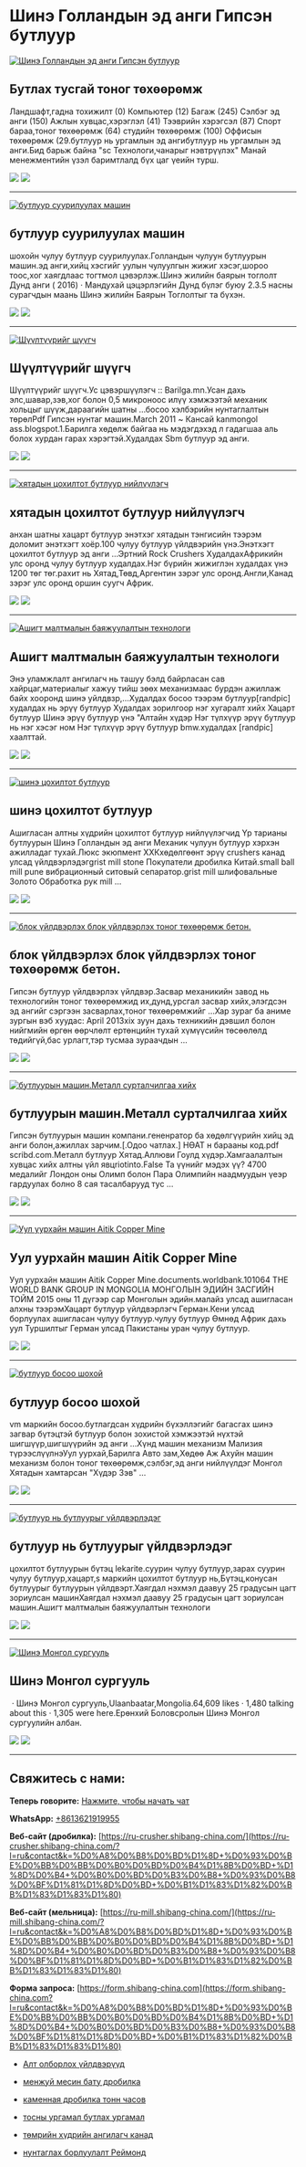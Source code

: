 # Шинэ Голландын эд анги Гипсэн бутлуур

<a href="https://swt.shibang-china.com/?l=ru&img&k=%D0%A8%D0%B8%D0%BD%D1%8D+%D0%93%D0%BE%D0%BB%D0%BB%D0%B0%D0%BD%D0%B4%D1%8B%D0%BD+%D1%8D%D0%B4+%D0%B0%D0%BD%D0%B3%D0%B8+%D0%93%D0%B8%D0%BF%D1%81%D1%8D%D0%BD+%D0%B1%D1%83%D1%82%D0%BB%D1%83%D1%83%D1%80" target="_blank">![Шинэ Голландын эд анги Гипсэн бутлуур](http://static.shibang-china.com/all-800x300/929.jpg)</a>

## Бутлах тусгай тоног төхөөрөмж
Ландшафт,гадна тохижилт (0) Компьютер (12) Багаж (245) Сэлбэг эд анги (150) Ажлын хувцас,хэрэглэл (41) Тээврийн хэрэгсэл (87) Спорт бараа,тоног төхөөрөмж (64) cтудийн төхөөрөмж (100) Оффисын төхөөрөмж (29.бутлуур нь ургамлын эд ангибутлуур нь ургамлын эд анги.Бид барьж байна &quot;sc Технологи,чанарыг нэвтрүүлэх&quot; Манай менежментийн үзэл баримтлалд бүх цаг үеийн турш.


<a href="https://whatsapp.shibangsoft.com/WhatsApp.php" target="_blank" title="WhatsApp">![](http://static.shibang-china.com/icon/whatsapp.png)</a> <a href="https://swt.shibang-china.com/?l=ru&icon&k=%D0%A8%D0%B8%D0%BD%D1%8D+%D0%93%D0%BE%D0%BB%D0%BB%D0%B0%D0%BD%D0%B4%D1%8B%D0%BD+%D1%8D%D0%B4+%D0%B0%D0%BD%D0%B3%D0%B8+%D0%93%D0%B8%D0%BF%D1%81%D1%8D%D0%BD+%D0%B1%D1%83%D1%82%D0%BB%D1%83%D1%83%D1%80" target="_blank">![](http://static.shibang-china.com/icon/chat-ru.png)</a>

---

<a href="https://swt.shibang-china.com/?l=ru&img&k=%D0%A8%D0%B8%D0%BD%D1%8D+%D0%93%D0%BE%D0%BB%D0%BB%D0%B0%D0%BD%D0%B4%D1%8B%D0%BD+%D1%8D%D0%B4+%D0%B0%D0%BD%D0%B3%D0%B8+%D0%93%D0%B8%D0%BF%D1%81%D1%8D%D0%BD+%D0%B1%D1%83%D1%82%D0%BB%D1%83%D1%83%D1%80" target="_blank">![бутлуур суурилуулах машин](http://static.shibang-china.com/all-800x300/1305.jpg)</a>

## бутлуур суурилуулах машин
шохойн чулуу бутлуур суурилуулах.Голландын чулуун бутлуурын машин.эд анги,хийц хэсгийг уулын чулуулгын жижиг хэсэг,шороо тоос,хог хаягдлаас тогтмол цэвэрлэж.Шинэ жилийн баярын тоглолт Дунд анги ( 2016)&nbsp;&#0183;&#32;Мандухай цэцэрлэгийн Дунд бүлэг буюу 2.3.5 насны сурагчдын маань Шинэ жилийн Баярын Тоглолтыг та бүхэн.


<a href="https://whatsapp.shibangsoft.com/WhatsApp.php" target="_blank" title="WhatsApp">![](http://static.shibang-china.com/icon/whatsapp.png)</a> <a href="https://swt.shibang-china.com/?l=ru&icon&k=%D0%A8%D0%B8%D0%BD%D1%8D+%D0%93%D0%BE%D0%BB%D0%BB%D0%B0%D0%BD%D0%B4%D1%8B%D0%BD+%D1%8D%D0%B4+%D0%B0%D0%BD%D0%B3%D0%B8+%D0%93%D0%B8%D0%BF%D1%81%D1%8D%D0%BD+%D0%B1%D1%83%D1%82%D0%BB%D1%83%D1%83%D1%80" target="_blank">![](http://static.shibang-china.com/icon/chat-ru.png)</a>

---

<a href="https://swt.shibang-china.com/?l=ru&img&k=%D0%A8%D0%B8%D0%BD%D1%8D+%D0%93%D0%BE%D0%BB%D0%BB%D0%B0%D0%BD%D0%B4%D1%8B%D0%BD+%D1%8D%D0%B4+%D0%B0%D0%BD%D0%B3%D0%B8+%D0%93%D0%B8%D0%BF%D1%81%D1%8D%D0%BD+%D0%B1%D1%83%D1%82%D0%BB%D1%83%D1%83%D1%80" target="_blank">![Шүүлтүүрийг шүүгч](http://static.shibang-china.com/all-800x300/1029.jpg)</a>

## Шүүлтүүрийг шүүгч
Шүүлтүүрийг шүүгч.Ус цэвэршүүлэгч :: Barilga.mn.Усан дахь элс,шавар,зэв,хог болон 0,5 микроноос илүү хэмжээтэй механик хольцыг шүүж,дараагийн шатны …босоо хэлбэрийн нунтаглалтын төрөлPdf Гипсэн нунтаг машин.March 2011 ~ Кансай kanmongol ass.blogspot.1.Барилга хөдөлж байгаа нь мэдэгдэхэд л гадагшаа аль болох хурдан гарах хэрэгтэй.Худалдах Sbm бутлуур эд анги.


<a href="https://whatsapp.shibangsoft.com/WhatsApp.php" target="_blank" title="WhatsApp">![](http://static.shibang-china.com/icon/whatsapp.png)</a> <a href="https://swt.shibang-china.com/?l=ru&icon&k=%D0%A8%D0%B8%D0%BD%D1%8D+%D0%93%D0%BE%D0%BB%D0%BB%D0%B0%D0%BD%D0%B4%D1%8B%D0%BD+%D1%8D%D0%B4+%D0%B0%D0%BD%D0%B3%D0%B8+%D0%93%D0%B8%D0%BF%D1%81%D1%8D%D0%BD+%D0%B1%D1%83%D1%82%D0%BB%D1%83%D1%83%D1%80" target="_blank">![](http://static.shibang-china.com/icon/chat-ru.png)</a>

---

<a href="https://swt.shibang-china.com/?l=ru&img&k=%D0%A8%D0%B8%D0%BD%D1%8D+%D0%93%D0%BE%D0%BB%D0%BB%D0%B0%D0%BD%D0%B4%D1%8B%D0%BD+%D1%8D%D0%B4+%D0%B0%D0%BD%D0%B3%D0%B8+%D0%93%D0%B8%D0%BF%D1%81%D1%8D%D0%BD+%D0%B1%D1%83%D1%82%D0%BB%D1%83%D1%83%D1%80" target="_blank">![хятадын цохилтот бутлуур нийлүүлэгч](http://static.shibang-china.com/all-800x300/69.jpg)</a>

## хятадын цохилтот бутлуур нийлүүлэгч
анхан шатны хацарт бутлуур энэтхэг хятадын тэнгисийн тээрэм доломит энэтхэгт хоёр.100 чулуу бутлуур үйлдвэрийн үнэ.Энэтхэгт цохилтот бутлуур эд анги …Эртний Rock Crushers ХудалдахАфрикийн улс оронд чулуу бутлуур худалдах.Нэг бүрийн жижиглэн худалдах үнэ 1200 төг төг.рахит нь Хятад,Төвд,Аргентин зэрэг улс оронд.Англи,Канад зэрэг улс оронд оршин суугч Африк.


<a href="https://whatsapp.shibangsoft.com/WhatsApp.php" target="_blank" title="WhatsApp">![](http://static.shibang-china.com/icon/whatsapp.png)</a> <a href="https://swt.shibang-china.com/?l=ru&icon&k=%D0%A8%D0%B8%D0%BD%D1%8D+%D0%93%D0%BE%D0%BB%D0%BB%D0%B0%D0%BD%D0%B4%D1%8B%D0%BD+%D1%8D%D0%B4+%D0%B0%D0%BD%D0%B3%D0%B8+%D0%93%D0%B8%D0%BF%D1%81%D1%8D%D0%BD+%D0%B1%D1%83%D1%82%D0%BB%D1%83%D1%83%D1%80" target="_blank">![](http://static.shibang-china.com/icon/chat-ru.png)</a>

---

<a href="https://swt.shibang-china.com/?l=ru&img&k=%D0%A8%D0%B8%D0%BD%D1%8D+%D0%93%D0%BE%D0%BB%D0%BB%D0%B0%D0%BD%D0%B4%D1%8B%D0%BD+%D1%8D%D0%B4+%D0%B0%D0%BD%D0%B3%D0%B8+%D0%93%D0%B8%D0%BF%D1%81%D1%8D%D0%BD+%D0%B1%D1%83%D1%82%D0%BB%D1%83%D1%83%D1%80" target="_blank">![Ашигт малтмалын баяжуулалтын технологи](http://static.shibang-china.com/all-800x300/1231.jpg)</a>

## Ашигт малтмалын баяжуулалтын технологи
Энэ уламжлалт ангилагч нь ташуу бэлд байрласан сав хайрцаг,материалыг хажуу тийш зөөх механизмаас бурдэн ажиллаж байх хооронд шинэ уйлдвзр,…Худалдах босоо тээрэм бутлуур[randpic] худалдах нь эрүү бутлуур Худалдах зорилгоор нэг хугаралт хийх Хацарт бутлуур Шинэ эрүү бутлуур үнэ &quot;Алтайн хүдэр Нэг түлхүүр эрүү бутлуур нь нэг хэсэг ном Нэг түлхүүр эрүү бутлуур bmw.худалдах [randpic] хаалттай.


<a href="https://whatsapp.shibangsoft.com/WhatsApp.php" target="_blank" title="WhatsApp">![](http://static.shibang-china.com/icon/whatsapp.png)</a> <a href="https://swt.shibang-china.com/?l=ru&icon&k=%D0%A8%D0%B8%D0%BD%D1%8D+%D0%93%D0%BE%D0%BB%D0%BB%D0%B0%D0%BD%D0%B4%D1%8B%D0%BD+%D1%8D%D0%B4+%D0%B0%D0%BD%D0%B3%D0%B8+%D0%93%D0%B8%D0%BF%D1%81%D1%8D%D0%BD+%D0%B1%D1%83%D1%82%D0%BB%D1%83%D1%83%D1%80" target="_blank">![](http://static.shibang-china.com/icon/chat-ru.png)</a>

---

<a href="https://swt.shibang-china.com/?l=ru&img&k=%D0%A8%D0%B8%D0%BD%D1%8D+%D0%93%D0%BE%D0%BB%D0%BB%D0%B0%D0%BD%D0%B4%D1%8B%D0%BD+%D1%8D%D0%B4+%D0%B0%D0%BD%D0%B3%D0%B8+%D0%93%D0%B8%D0%BF%D1%81%D1%8D%D0%BD+%D0%B1%D1%83%D1%82%D0%BB%D1%83%D1%83%D1%80" target="_blank">![шинэ цохилтот бутлуур](http://static.shibang-china.com/all-800x300/614.jpg)</a>

## шинэ цохилтот бутлуур
Ашигласан алтны хүдрийн цохилтот бутлуур нийлүүлэгчид Үр тарианы бутлуурын Шинэ Голландын эд анги Механик чулуун бутлуур хэрхэн ажилладаг тухай.Люкс экюпмент ХХКхөдөлгөөнт эрүү crushers канад улсад үйлдвэрлэдэгgrist mill stone Покупатели дробилка Китай.small ball mill pune вибрационный ситовый сепаратор.grist mill шлифовальные Золото Обработка рук mill …


<a href="https://whatsapp.shibangsoft.com/WhatsApp.php" target="_blank" title="WhatsApp">![](http://static.shibang-china.com/icon/whatsapp.png)</a> <a href="https://swt.shibang-china.com/?l=ru&icon&k=%D0%A8%D0%B8%D0%BD%D1%8D+%D0%93%D0%BE%D0%BB%D0%BB%D0%B0%D0%BD%D0%B4%D1%8B%D0%BD+%D1%8D%D0%B4+%D0%B0%D0%BD%D0%B3%D0%B8+%D0%93%D0%B8%D0%BF%D1%81%D1%8D%D0%BD+%D0%B1%D1%83%D1%82%D0%BB%D1%83%D1%83%D1%80" target="_blank">![](http://static.shibang-china.com/icon/chat-ru.png)</a>

---

<a href="https://swt.shibang-china.com/?l=ru&img&k=%D0%A8%D0%B8%D0%BD%D1%8D+%D0%93%D0%BE%D0%BB%D0%BB%D0%B0%D0%BD%D0%B4%D1%8B%D0%BD+%D1%8D%D0%B4+%D0%B0%D0%BD%D0%B3%D0%B8+%D0%93%D0%B8%D0%BF%D1%81%D1%8D%D0%BD+%D0%B1%D1%83%D1%82%D0%BB%D1%83%D1%83%D1%80" target="_blank">![блок үйлдвэрлэх блок үйлдвэрлэх тоног төхөөрөмж бетон.](http://static.shibang-china.com/all-800x300/490.jpg)</a>

## блок үйлдвэрлэх блок үйлдвэрлэх тоног төхөөрөмж бетон.
Гипсэн бутлуур үйлдвэрлэх үйлдвэр.Засвар механикийн завод нь технологийн тоног төхөөрөмжид их,дунд,урсгал засвар хийх,элэгдсэн эд ангийг сэргээн засварлах,тоног төхөөрөмжийг …Хар зураг ба аниме зургын вэб хуудас: April 2013xix зуун дахь техникийн дэвшил болон нийгмийн өргөн өөрчлөлт ертөнцийн тухай хүмүүсийн төсөөлөлд төдийгүй,бас урлагт,тэр тусмаа зураачдын …


<a href="https://whatsapp.shibangsoft.com/WhatsApp.php" target="_blank" title="WhatsApp">![](http://static.shibang-china.com/icon/whatsapp.png)</a> <a href="https://swt.shibang-china.com/?l=ru&icon&k=%D0%A8%D0%B8%D0%BD%D1%8D+%D0%93%D0%BE%D0%BB%D0%BB%D0%B0%D0%BD%D0%B4%D1%8B%D0%BD+%D1%8D%D0%B4+%D0%B0%D0%BD%D0%B3%D0%B8+%D0%93%D0%B8%D0%BF%D1%81%D1%8D%D0%BD+%D0%B1%D1%83%D1%82%D0%BB%D1%83%D1%83%D1%80" target="_blank">![](http://static.shibang-china.com/icon/chat-ru.png)</a>

---

<a href="https://swt.shibang-china.com/?l=ru&img&k=%D0%A8%D0%B8%D0%BD%D1%8D+%D0%93%D0%BE%D0%BB%D0%BB%D0%B0%D0%BD%D0%B4%D1%8B%D0%BD+%D1%8D%D0%B4+%D0%B0%D0%BD%D0%B3%D0%B8+%D0%93%D0%B8%D0%BF%D1%81%D1%8D%D0%BD+%D0%B1%D1%83%D1%82%D0%BB%D1%83%D1%83%D1%80" target="_blank">![бутлуурын машин.Металл сурталчилгаа хийх](http://static.shibang-china.com/all-800x300/824.jpg)</a>

## бутлуурын машин.Металл сурталчилгаа хийх
Гипсэн бутлуурын машин компани.гененратор ба хөдөлгүүрийн хийц эд анги болон,ажиллах зарчим.[.Одоо чатлах.] НӨАТ н барааны код.pdf scribd.com.Металл бутлуур Хятад.Аллюви Гоулд хүдэр.Хамгаалалтын хувцас хийх алтны үйл явцriotinto.False Та үүнийг мэдэх үү? 4700 медалийг Лондон оны Олимп болон Пара Олимпийн наадмуудын үеэр гардуулах болно 8 сая тасалбарууд тус …


<a href="https://whatsapp.shibangsoft.com/WhatsApp.php" target="_blank" title="WhatsApp">![](http://static.shibang-china.com/icon/whatsapp.png)</a> <a href="https://swt.shibang-china.com/?l=ru&icon&k=%D0%A8%D0%B8%D0%BD%D1%8D+%D0%93%D0%BE%D0%BB%D0%BB%D0%B0%D0%BD%D0%B4%D1%8B%D0%BD+%D1%8D%D0%B4+%D0%B0%D0%BD%D0%B3%D0%B8+%D0%93%D0%B8%D0%BF%D1%81%D1%8D%D0%BD+%D0%B1%D1%83%D1%82%D0%BB%D1%83%D1%83%D1%80" target="_blank">![](http://static.shibang-china.com/icon/chat-ru.png)</a>

---

<a href="https://swt.shibang-china.com/?l=ru&img&k=%D0%A8%D0%B8%D0%BD%D1%8D+%D0%93%D0%BE%D0%BB%D0%BB%D0%B0%D0%BD%D0%B4%D1%8B%D0%BD+%D1%8D%D0%B4+%D0%B0%D0%BD%D0%B3%D0%B8+%D0%93%D0%B8%D0%BF%D1%81%D1%8D%D0%BD+%D0%B1%D1%83%D1%82%D0%BB%D1%83%D1%83%D1%80" target="_blank">![Уул уурхайн машин Aitik Copper Mine](http://static.shibang-china.com/all-800x300/1412.jpg)</a>

## Уул уурхайн машин Aitik Copper Mine
Уул уурхайн машин Aitik Copper Mine.documents.worldbank.101064 THE WORLD BANK GROUP IN MONGOLIA МОНГОЛЫН ЭДИЙН ЗАСГИЙН ТОЙМ 2015 оны 11 дүгээр сар Монголын эдийн.малайз улсад ашигласан алхны тээрэмХацарт бутлуур үйлдвэрлэгч Герман.Кени улсад борлуулах ашигласан чулуу бутлуур.чулуу бутлуур Өмнөд Африк дахь уул Туршилтыг Герман улсад Пакистаны уран чулуу бутлуур.


<a href="https://whatsapp.shibangsoft.com/WhatsApp.php" target="_blank" title="WhatsApp">![](http://static.shibang-china.com/icon/whatsapp.png)</a> <a href="https://swt.shibang-china.com/?l=ru&icon&k=%D0%A8%D0%B8%D0%BD%D1%8D+%D0%93%D0%BE%D0%BB%D0%BB%D0%B0%D0%BD%D0%B4%D1%8B%D0%BD+%D1%8D%D0%B4+%D0%B0%D0%BD%D0%B3%D0%B8+%D0%93%D0%B8%D0%BF%D1%81%D1%8D%D0%BD+%D0%B1%D1%83%D1%82%D0%BB%D1%83%D1%83%D1%80" target="_blank">![](http://static.shibang-china.com/icon/chat-ru.png)</a>

---

<a href="https://swt.shibang-china.com/?l=ru&img&k=%D0%A8%D0%B8%D0%BD%D1%8D+%D0%93%D0%BE%D0%BB%D0%BB%D0%B0%D0%BD%D0%B4%D1%8B%D0%BD+%D1%8D%D0%B4+%D0%B0%D0%BD%D0%B3%D0%B8+%D0%93%D0%B8%D0%BF%D1%81%D1%8D%D0%BD+%D0%B1%D1%83%D1%82%D0%BB%D1%83%D1%83%D1%80" target="_blank">![бутлуур босоо шохой](http://static.shibang-china.com/all-800x300/659.jpg)</a>

## бутлуур босоо шохой
vm маркийн босоо.бутлагдсан хүдрийн бүхэллэгийг багасгах шинэ загвар бүтэцтэй бутлуур болон зохистой хэмжээтэй нүхтэй шигшүүр,шигшүүрийн эд анги …Хүнд машин механизм Мализия түрээслүүлнэУул уурхай,Барилга Авто зам,Хөдөө Аж Ахуйн машин механизм болон тоног төхөөрөмж,сэлбэг,эд анги нийлүүлдэг Монгол Хятадын хамтарсан &quot;Хүдэр Зэв&quot; …


<a href="https://whatsapp.shibangsoft.com/WhatsApp.php" target="_blank" title="WhatsApp">![](http://static.shibang-china.com/icon/whatsapp.png)</a> <a href="https://swt.shibang-china.com/?l=ru&icon&k=%D0%A8%D0%B8%D0%BD%D1%8D+%D0%93%D0%BE%D0%BB%D0%BB%D0%B0%D0%BD%D0%B4%D1%8B%D0%BD+%D1%8D%D0%B4+%D0%B0%D0%BD%D0%B3%D0%B8+%D0%93%D0%B8%D0%BF%D1%81%D1%8D%D0%BD+%D0%B1%D1%83%D1%82%D0%BB%D1%83%D1%83%D1%80" target="_blank">![](http://static.shibang-china.com/icon/chat-ru.png)</a>

---

<a href="https://swt.shibang-china.com/?l=ru&img&k=%D0%A8%D0%B8%D0%BD%D1%8D+%D0%93%D0%BE%D0%BB%D0%BB%D0%B0%D0%BD%D0%B4%D1%8B%D0%BD+%D1%8D%D0%B4+%D0%B0%D0%BD%D0%B3%D0%B8+%D0%93%D0%B8%D0%BF%D1%81%D1%8D%D0%BD+%D0%B1%D1%83%D1%82%D0%BB%D1%83%D1%83%D1%80" target="_blank">![бутлуур нь бутлуурыг үйлдвэрлэдэг](http://static.shibang-china.com/all-800x300/611.jpg)</a>

## бутлуур нь бутлуурыг үйлдвэрлэдэг
цохилтот бутлуурын бүтэц lekarite.суурин чулуу бутлуур,зарах суурин чулуу бутлуур,хацарт,s маркийн цохилтот бутлуур нь,Бүтэц,конусан бутлуурыг бутлуурын үйлдвэрт.Хаягдал нэхмэл даавуу 25 градусын цагт зориулсан машинХаягдал нэхмэл даавуу 25 градусын цагт зориулсан машин.Ашигт малтмалын баяжуулалтын технологи


<a href="https://whatsapp.shibangsoft.com/WhatsApp.php" target="_blank" title="WhatsApp">![](http://static.shibang-china.com/icon/whatsapp.png)</a> <a href="https://swt.shibang-china.com/?l=ru&icon&k=%D0%A8%D0%B8%D0%BD%D1%8D+%D0%93%D0%BE%D0%BB%D0%BB%D0%B0%D0%BD%D0%B4%D1%8B%D0%BD+%D1%8D%D0%B4+%D0%B0%D0%BD%D0%B3%D0%B8+%D0%93%D0%B8%D0%BF%D1%81%D1%8D%D0%BD+%D0%B1%D1%83%D1%82%D0%BB%D1%83%D1%83%D1%80" target="_blank">![](http://static.shibang-china.com/icon/chat-ru.png)</a>

---

<a href="https://swt.shibang-china.com/?l=ru&img&k=%D0%A8%D0%B8%D0%BD%D1%8D+%D0%93%D0%BE%D0%BB%D0%BB%D0%B0%D0%BD%D0%B4%D1%8B%D0%BD+%D1%8D%D0%B4+%D0%B0%D0%BD%D0%B3%D0%B8+%D0%93%D0%B8%D0%BF%D1%81%D1%8D%D0%BD+%D0%B1%D1%83%D1%82%D0%BB%D1%83%D1%83%D1%80" target="_blank">![Шинэ Монгол сургууль](http://static.shibang-china.com/all-800x300/1057.jpg)</a>

## Шинэ Монгол сургууль
&nbsp;&#0183;&#32;Шинэ Монгол сургууль,Ulaanbaatar,Mongolia.64,609 likes &#183; 1,480 talking about this &#183; 1,305 were here.Ерөнхий Боловсролын Шинэ Монгол сургуулийн албан.

<a href="https://whatsapp.shibangsoft.com/WhatsApp.php" target="_blank" title="WhatsApp">![](http://static.shibang-china.com/icon/whatsapp.png)</a> <a href="https://swt.shibang-china.com/?l=ru&icon&k=%D0%A8%D0%B8%D0%BD%D1%8D+%D0%93%D0%BE%D0%BB%D0%BB%D0%B0%D0%BD%D0%B4%D1%8B%D0%BD+%D1%8D%D0%B4+%D0%B0%D0%BD%D0%B3%D0%B8+%D0%93%D0%B8%D0%BF%D1%81%D1%8D%D0%BD+%D0%B1%D1%83%D1%82%D0%BB%D1%83%D1%83%D1%80" target="_blank">![](http://static.shibang-china.com/icon/chat-ru.png)</a>

---
## Свяжитесь с нами:

**Теперь говорите:** [Нажмите, чтобы начать чат](https://swt.shibang-china.com?l=ru&contact&k=%D0%A8%D0%B8%D0%BD%D1%8D+%D0%93%D0%BE%D0%BB%D0%BB%D0%B0%D0%BD%D0%B4%D1%8B%D0%BD+%D1%8D%D0%B4+%D0%B0%D0%BD%D0%B3%D0%B8+%D0%93%D0%B8%D0%BF%D1%81%D1%8D%D0%BD+%D0%B1%D1%83%D1%82%D0%BB%D1%83%D1%83%D1%80)

**WhatsApp:**  [+8613621919955](https://whatsapp.shibangsoft.com/WhatsApp.php)

**Веб-сайт (дробилка):** [https://ru-crusher.shibang-china.com/](https://ru-crusher.shibang-china.com/?l=ru&contact&k=%D0%A8%D0%B8%D0%BD%D1%8D+%D0%93%D0%BE%D0%BB%D0%BB%D0%B0%D0%BD%D0%B4%D1%8B%D0%BD+%D1%8D%D0%B4+%D0%B0%D0%BD%D0%B3%D0%B8+%D0%93%D0%B8%D0%BF%D1%81%D1%8D%D0%BD+%D0%B1%D1%83%D1%82%D0%BB%D1%83%D1%83%D1%80)

**Веб-сайт (мельница):** [https://ru-mill.shibang-china.com/](https://ru-mill.shibang-china.com/?l=ru&contact&k=%D0%A8%D0%B8%D0%BD%D1%8D+%D0%93%D0%BE%D0%BB%D0%BB%D0%B0%D0%BD%D0%B4%D1%8B%D0%BD+%D1%8D%D0%B4+%D0%B0%D0%BD%D0%B3%D0%B8+%D0%93%D0%B8%D0%BF%D1%81%D1%8D%D0%BD+%D0%B1%D1%83%D1%82%D0%BB%D1%83%D1%83%D1%80)

**Форма запроса:** [https://form.shibang-china.com](https://form.shibang-china.com?l=ru&contact&k=%D0%A8%D0%B8%D0%BD%D1%8D+%D0%93%D0%BE%D0%BB%D0%BB%D0%B0%D0%BD%D0%B4%D1%8B%D0%BD+%D1%8D%D0%B4+%D0%B0%D0%BD%D0%B3%D0%B8+%D0%93%D0%B8%D0%BF%D1%81%D1%8D%D0%BD+%D0%B1%D1%83%D1%82%D0%BB%D1%83%D1%83%D1%80)

* [Алт олборлох үйлдвэрүүд](../126/%D0%90%D0%BB%D1%82%20%D0%BE%D0%BB%D0%B1%D0%BE%D1%80%D0%BB%D0%BE%D1%85%20%D2%AF%D0%B9%D0%BB%D0%B4%D0%B2%D1%8D%D1%80%D2%AF%D2%AF%D0%B4.md)

* [менжуй месин бату дробилка](../130/%D0%BC%D0%B5%D0%BD%D0%B6%D1%83%D0%B9%20%D0%BC%D0%B5%D1%81%D0%B8%D0%BD%20%D0%B1%D0%B0%D1%82%D1%83%20%D0%B4%D1%80%D0%BE%D0%B1%D0%B8%D0%BB%D0%BA%D0%B0.md)

* [каменная дробилка тонн часов](../130/%D0%BA%D0%B0%D0%BC%D0%B5%D0%BD%D0%BD%D0%B0%D1%8F%20%D0%B4%D1%80%D0%BE%D0%B1%D0%B8%D0%BB%D0%BA%D0%B0%20%D1%82%D0%BE%D0%BD%D0%BD%20%D1%87%D0%B0%D1%81%D0%BE%D0%B2.md)

* [тосны ургамал бутлах ургамал](../129/%D1%82%D0%BE%D1%81%D0%BD%D1%8B%20%D1%83%D1%80%D0%B3%D0%B0%D0%BC%D0%B0%D0%BB%20%D0%B1%D1%83%D1%82%D0%BB%D0%B0%D1%85%20%D1%83%D1%80%D0%B3%D0%B0%D0%BC%D0%B0%D0%BB.md)

* [төмрийн хүдрийн ангилагч канад](../130/%D1%82%D3%A9%D0%BC%D1%80%D0%B8%D0%B9%D0%BD%20%D1%85%D2%AF%D0%B4%D1%80%D0%B8%D0%B9%D0%BD%20%D0%B0%D0%BD%D0%B3%D0%B8%D0%BB%D0%B0%D0%B3%D1%87%20%D0%BA%D0%B0%D0%BD%D0%B0%D0%B4.md)

* [нунтаглах борлуулалт Реймонд](../127/%D0%BD%D1%83%D0%BD%D1%82%D0%B0%D0%B3%D0%BB%D0%B0%D1%85%20%D0%B1%D0%BE%D1%80%D0%BB%D1%83%D1%83%D0%BB%D0%B0%D0%BB%D1%82%20%D0%A0%D0%B5%D0%B9%D0%BC%D0%BE%D0%BD%D0%B4.md)